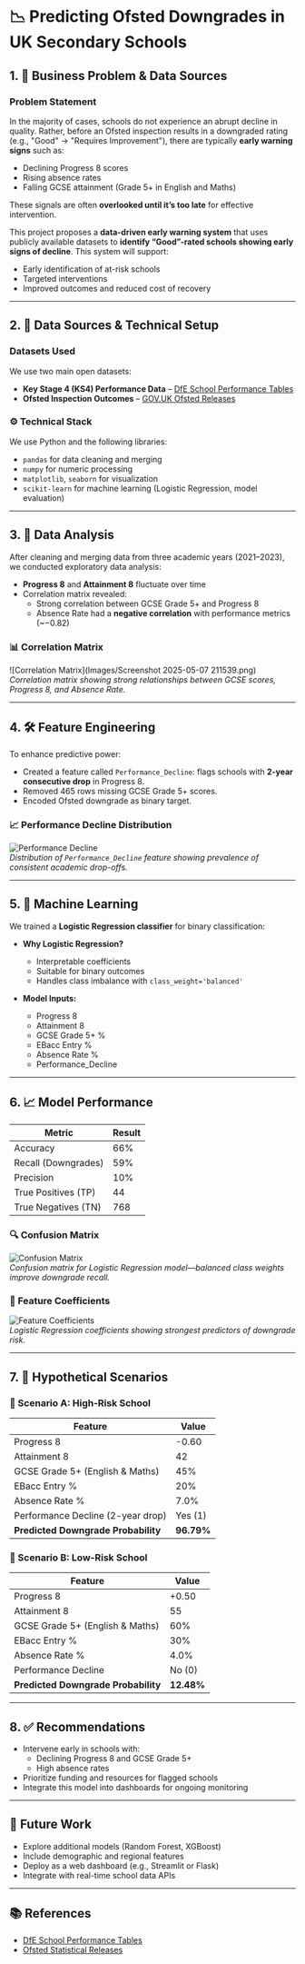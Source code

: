 # 📉 Predicting Ofsted Downgrades in UK Secondary Schools

## 1. 📘 Business Problem & Data Sources

### Problem Statement
In the majority of cases, schools do not experience an abrupt decline in quality. Rather, before an Ofsted inspection results in a downgraded rating (e.g., "Good" → "Requires Improvement"), there are typically **early warning signs** such as:

- Declining Progress 8 scores
- Rising absence rates
- Falling GCSE attainment (Grade 5+ in English and Maths)

These signals are often **overlooked until it’s too late** for effective intervention.

This project proposes a **data-driven early warning system** that uses publicly available datasets to **identify “Good”-rated schools showing early signs of decline**. This system will support:

-  Early identification of at-risk schools
-  Targeted interventions
-  Improved outcomes and reduced cost of recovery

---

## 2. 📂 Data Sources & Technical Setup

###  Datasets Used

We use two main open datasets:

- **Key Stage 4 (KS4) Performance Data** – [DfE School Performance Tables](https://www.compare-school-performance.service.gov.uk/download-data)
- **Ofsted Inspection Outcomes** – [GOV.UK Ofsted Releases](https://www.gov.uk/government/collections/ofsted-inspections-statistical-releases)

### ⚙️ Technical Stack

We use Python and the following libraries:
- `pandas` for data cleaning and merging
- `numpy` for numeric processing
- `matplotlib`, `seaborn` for visualization
- `scikit-learn` for machine learning (Logistic Regression, model evaluation)

---

## 3. 🧪 Data Analysis

After cleaning and merging data from three academic years (2021–2023), we conducted exploratory data analysis:

- **Progress 8** and **Attainment 8** fluctuate over time
- Correlation matrix revealed:
  - Strong correlation between GCSE Grade 5+ and Progress 8
  - Absence Rate had a **negative correlation** with performance metrics (~−0.82)

### 📊 Correlation Matrix
![Correlation Matrix](Images/Screenshot 2025-05-07 211539.png)  
*Correlation matrix showing strong relationships between GCSE scores, Progress 8, and Absence Rate.*

---

## 4. 🛠️ Feature Engineering

To enhance predictive power:

- Created a feature called `Performance_Decline`: flags schools with **2-year consecutive drop** in Progress 8.
- Removed 465 rows missing GCSE Grade 5+ scores.
- Encoded Ofsted downgrade as binary target.

### 📈 Performance Decline Distribution
![Performance Decline](Images/corr)  
*Distribution of `Performance_Decline` feature showing prevalence of consistent academic drop-offs.*

---

## 5. 🤖 Machine Learning

We trained a **Logistic Regression classifier** for binary classification:

- **Why Logistic Regression?**  
  - Interpretable coefficients  
  - Suitable for binary outcomes  
  - Handles class imbalance with `class_weight='balanced'`

- **Model Inputs:**  
  - Progress 8  
  - Attainment 8  
  - GCSE Grade 5+ %  
  - EBacc Entry %  
  - Absence Rate %  
  - Performance_Decline

---

## 6. 📈 Model Performance

| Metric                | Result   |
|-----------------------|----------|
| Accuracy              | 66%      |
| Recall (Downgrades)   | 59%      |
| Precision             | 10%      |
| True Positives (TP)   | 44       |
| True Negatives (TN)   | 768      |

### 🔍 Confusion Matrix
![Confusion Matrix](Images/heat)  
*Confusion matrix for Logistic Regression model—balanced class weights improve downgrade recall.*

### 🧮 Feature Coefficients
![Feature Coefficients](Images/coeff)  
*Logistic Regression coefficients showing strongest predictors of downgrade risk.*

---

## 7. 🔮 Hypothetical Scenarios

### 📍 Scenario A: High-Risk School

| Feature                                | Value     |
|----------------------------------------|-----------|
| Progress 8                             | -0.60     |
| Attainment 8                           | 42        |
| GCSE Grade 5+ (English & Maths)        | 45%       |
| EBacc Entry %                          | 20%       |
| Absence Rate %                         | 7.0%      |
| Performance Decline (2-year drop)      | Yes (1)   |
| **Predicted Downgrade Probability**    | **96.79%** |

### 📍 Scenario B: Low-Risk School

| Feature                                | Value     |
|----------------------------------------|-----------|
| Progress 8                             | +0.50     |
| Attainment 8                           | 55        |
| GCSE Grade 5+ (English & Maths)        | 60%       |
| EBacc Entry %                          | 30%       |
| Absence Rate %                         | 4.0%      |
| Performance Decline                    | No (0)    |
| **Predicted Downgrade Probability**    | **12.48%** |

---

## 8. ✅ Recommendations

- Intervene early in schools with:
  - Declining Progress 8 and GCSE Grade 5+
  - High absence rates
- Prioritize funding and resources for flagged schools
- Integrate this model into dashboards for ongoing monitoring

---

## 🔭 Future Work

- Explore additional models (Random Forest, XGBoost)
- Include demographic and regional features
- Deploy as a web dashboard (e.g., Streamlit or Flask)
- Integrate with real-time school data APIs

---

## 📚 References

- [DfE School Performance Tables](https://www.compare-school-performance.service.gov.uk/download-data)
- [Ofsted Statistical Releases](https://www.gov.uk/government/collections/ofsted-inspections-statistical-releases)
